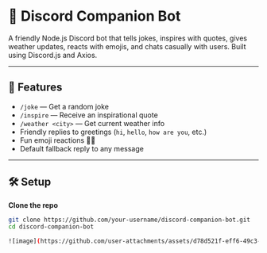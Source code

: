 # 🤖 Discord Companion Bot

A friendly Node.js Discord bot that tells jokes, inspires with quotes, gives weather updates, reacts with emojis, and chats casually with users. Built using Discord.js and Axios.

---

## 🚀 Features

- `/joke` — Get a random joke  
- `/inspire` — Receive an inspirational quote  
- `/weather <city>` — Get current weather info  
- Friendly replies to greetings (`hi`, `hello`, `how are you`, etc.)  
- Fun emoji reactions 🤖✨  
- Default fallback reply to any message

---

## 🛠️ Setup

 **Clone the repo**
   ```bash
   git clone https://github.com/your-username/discord-companion-bot.git
   cd discord-companion-bot

![image](https://github.com/user-attachments/assets/d78d521f-eff6-49c3-b945-985275a0bb0d)

